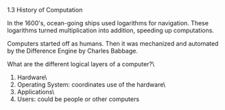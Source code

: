 1.3 History of Computation

In the 1600's, ocean-going ships used logarithms for navigation. These logarithms
turned multiplication into addition, speeding up computations.

Computers started off as humans. Then it was mechanized and automated by the Difference Engine by Charles Babbage.

What are the different logical layers of a computer?\
1. Hardware\
2. Operating System: coordinates use of the hardware\
3. Applications\
4. Users: could be people or other computers